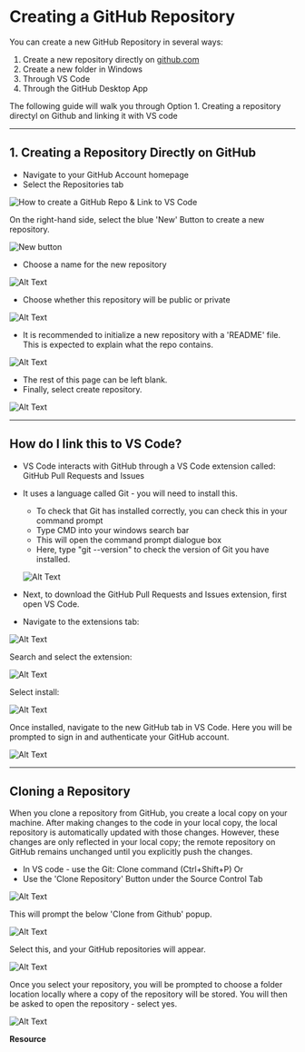 # Creating a GitHub Repository

You can create a new GitHub Repository in several ways:

1. Create a new repository directly on [github.com](https://github.com)
2. Create a new folder in Windows
3. Through VS Code
4. Through the GitHub Desktop App

The following guide will walk you through Option 1. Creating a repository directyl on Github and linking it with VS code

---

## 1. Creating a Repository Directly on GitHub

- Navigate to your GitHub Account homepage
- Select the Repositories tab

![How to create a GitHub Repo & Link to VS Code](00.%20Images/01.%20How%20to%20create%20a%20GitHub%20Repo%20%26%20Link%20to%20VS%20Code/Image%2001.png)


On the right-hand side, select the blue 'New' Button to create a new repository.

![New button](00.%20Images/01.%20How%20to%20create%20a%20GitHub%20Repo%20%26%20Link%20to%20VS%20Code/Image%2002.png)


- Choose a name for the new repository

![Alt Text](00.%20Images/01.%20How%20to%20create%20a%20GitHub%20Repo%20%26%20Link%20to%20VS%20Code/Image%2003.png)

- Choose whether this repository will be public or private

![Alt Text](00.%20Images/01.%20How%20to%20create%20a%20GitHub%20Repo%20%26%20Link%20to%20VS%20Code/Image%2004.png)

- It is recommended to initialize a new repository with a 'README' file. This is expected to explain what the repo contains.

![Alt Text](00.%20Images/01.%20How%20to%20create%20a%20GitHub%20Repo%20%26%20Link%20to%20VS%20Code/Image%2005.png)

- The rest of this page can be left blank.
- Finally, select create repository.

![Alt Text](00.%20Images/01.%20How%20to%20create%20a%20GitHub%20Repo%20%26%20Link%20to%20VS%20Code/Image%2006.png)

---

## How do I link this to VS Code?

- VS Code interacts with GitHub through a VS Code extension called: GitHub Pull Requests and Issues
- It uses a language called Git - you will need to install this.
  - To check that Git has installed correctly, you can check this in your command prompt
  - Type CMD into your windows search bar
  - This will open the command prompt dialogue box
  - Here, type "git --version" to check the version of Git you have installed.

  ![Alt Text](00.%20Images/01.%20How%20to%20create%20a%20GitHub%20Repo%20%26%20Link%20to%20VS%20Code/Image%2007.png)


- Next, to download the GitHub Pull Requests and Issues extension, first open VS Code.
- Navigate to the extensions tab:

![Alt Text](00.%20Images/01.%20How%20to%20create%20a%20GitHub%20Repo%20%26%20Link%20to%20VS%20Code/Image%2008.png)

Search and select the extension:

![Alt Text](00.%20Images/01.%20How%20to%20create%20a%20GitHub%20Repo%20%26%20Link%20to%20VS%20Code/Image%2009.png)

Select install:

![Alt Text](00.%20Images/01.%20How%20to%20create%20a%20GitHub%20Repo%20%26%20Link%20to%20VS%20Code/Image%2010.png)

Once installed, navigate to the new GitHub tab in VS Code.
Here you will be prompted to sign in and authenticate your GitHub account.

![Alt Text](00.%20Images/01.%20How%20to%20create%20a%20GitHub%20Repo%20%26%20Link%20to%20VS%20Code/Image%2011.png)

---

## Cloning a Repository

When you clone a repository from GitHub, you create a local copy on your machine. After making changes to the code in your local copy, the local repository is automatically updated with those changes. However, these changes are only reflected in your local copy; the remote repository on GitHub remains unchanged until you explicitly push the changes.

- In VS code - use the Git: Clone command (Ctrl+Shift+P)
  Or
- Use the 'Clone Repository' Button under the Source Control Tab

![Alt Text](00.%20Images/01.%20How%20to%20create%20a%20GitHub%20Repo%20%26%20Link%20to%20VS%20Code/Image%2012.png)

This will prompt the below 'Clone from Github' popup.

![Alt Text](00.%20Images/01.%20How%20to%20create%20a%20GitHub%20Repo%20%26%20Link%20to%20VS%20Code/Image%2013.png)

Select this, and your GitHub repositories will appear.

![Alt Text](00.%20Images/01.%20How%20to%20create%20a%20GitHub%20Repo%20%26%20Link%20to%20VS%20Code/Image%2014.png)

Once you select your repository, you will be prompted to choose a folder location locally where a copy of the repository will be stored.
You will then be asked to open the repository - select yes.

![Alt Text](00.%20Images/01.%20How%20to%20create%20a%20GitHub%20Repo%20%26%20Link%20to%20VS%20Code/Image%2015.png)

**Resource**
